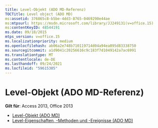 ```yaml
---
title: Level-Objekt (ADO MD-Referenz)
TOCTitle: Level object (ADO MD)
ms:assetid: 376865c8-b5be-4dd3-8765-0469290e44ae
ms:mtpsurl: https://msdn.microsoft.com/library/JJ249131(v=office.15)
ms:contentKeyID: 48544191
ms.date: 09/18/2015
mtps_version: v=office.15
ms.localizationpriority: medium
ms.openlocfilehash: ab06a2e748b710119714d04a94ea895d83338750
ms.sourcegitcommit: a1d9041c20256616c9c183f7d1049142a7ac6991
ms.translationtype: MT
ms.contentlocale: de-DE
ms.lasthandoff: 09/24/2021
ms.locfileid: "59615305"
---
```

# <a name="level-object-ado-md-reference"></a>Level-Objekt (ADO MD-Referenz)

**Gilt für**: Access 2013, Office 2013

- [Level-Objekt (ADO MD)](level-object-ado-md.md)
- [Level-Eigenschaften, -Methoden und -Ereignisse (ADO MD)](level-properties-methods-and-events-ado-md.md)

